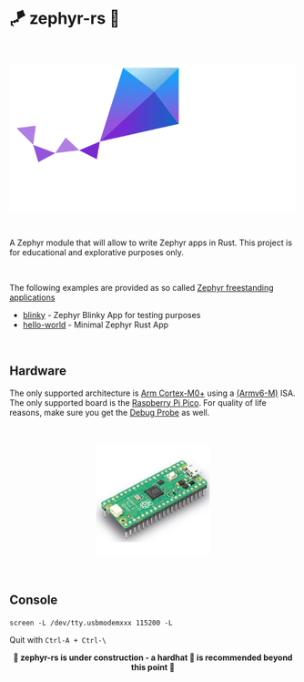 # 🪁 zephyr-rs 🦀

<br>

<p align="center">
    <img src="./zephyr.svg">
</p>

<br>

A Zephyr module that will allow to write Zephyr apps in Rust. This project is for educational and explorative purposes only.

<br>

The following examples are provided as so called
[Zephyr freestanding applications](https://docs.zephyrproject.org/latest/develop/application/index.html#zephyr-freestanding-application)

- [blinky](./examples/blinky/) - Zephyr Blinky App for testing purposes
- [hello-world](./examples/hello-world/) - Minimal Zephyr Rust App

<br>

## Hardware

The only supported architecture is [Arm Cortex-M0+](https://developer.arm.com/Processors/Cortex-M0-Plus)
using a [(Armv6-M)](https://developer.arm.com/documentation/ddi0419/latest/) ISA. The only supported board is the
[Raspberry Pi Pico](https://www.raspberrypi.com/products/raspberry-pi-pico/). For quality of life reasons,
make sure you get the [Debug Probe](https://www.raspberrypi.com/products/debug-probe/) as well.

<br>

<p align="center">
    <img src="./RASP_PI_PICO_H_01.jpg" widht="400" height="200">
</p>

<br>

## Console

`screen -L /dev/tty.usbmodemxxx 115200 -L`

Quit with `Ctrl-A + Ctrl-\`

<p align="center">
<b>🚧 zephyr-rs is under construction - a hardhat 👷 is recommended beyond this point 🚧</b>
</p>